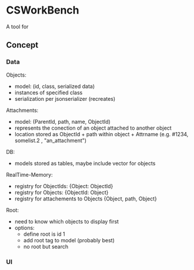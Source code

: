 # CSWorkBench

A tool for

## Concept

### Data

Objects: 
- model: (id, class, serialized data)
- instances of specified class
- serialization per jsonserializer (recreates)

Attachments:
- model: (ParentId, path, name, ObjectId)
- represents the conection of an object attached to another object
- location stored as ObjectId + path within object + Attrname (e.g. #1234, somelist.2 , "an_attachment")

DB:
- models stored as tables, maybe include vector for objects

RealTime-Memory:
- registry for ObjectIds: {Object: ObjectId}
- registry for Objects: {ObjectId: Object}
- registry for attachements to Objects {Object, path, Object}

Root:
- need to know which objects to display first
- options:
  - define root is id 1
  - add root tag to model (probably best)
  - no root but search

### UI